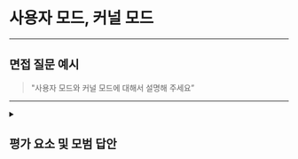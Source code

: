
# 사용자 모드, 커널 모드

---

## 면접 질문 예시

> "사용자 모드와 커널 모드에 대해서 설명해 주세요”

---

<details>
  <summary><h2> 평가 요소 및 모범 답안</h2></summary>

  ### 1. 사용자 모드, 커널 모드 정의 및 개념 이해
  - 포함내용  
    * 사용자 모드
      - 정의 : 일반 애플리케이션이 동작하는 모드
      - 특징
        * CPU가 제한된 권한(Ring 3)을 가지고 명령어를 실행
        * 직접 하드웨어 접근이 불가능하고 시스템 콜을 이용해야 함
        * 다른 프로세스나 커널의 메모리를 직접 접근할 수 없음(메모리 보호 기법)
          - 가상 메모리 구조
          - 프로세스마다 독립된 가상 주소 공간 사용
    * 커널 모드
      - 정의 : 운영체제 커널이 동작하는 모드
      - 특징
        * CPU가 최고 권한(Ring 0)을 가지고 명령어를 실행
        * 하드웨어 제어나 시스템 자원 관리를 직접 수행
        * 전체 메모리에 대한 접근이 가능
    * 사용자 모드와 커널 모드의 분리
      - 이유 : 애플리케이션의 실수 혹은 악의적인 접근으로 시스템 전체에 문제를 일으키지 않기 위함
     
  ### 2.모범 답안 예시
    
  "사용자 모드는 일반 애플리케이션이 동작하는 모드로 CPU가 제한된 권한을 가지고 명령어를 실행하고, 하드웨어에 직접 접근하기 위해서는 시스템 콜을 사용해야 합니다  
  커널 모드는 운영체제 커널이 동작하는 모드로 CPU가 최고 권한을 가지고 명령어를 실행하기에 하드웨어를 직접 제어할 수 있습니다  
  두 가지 모드를 구분한 이유는 애플리케이션의 실수 혹은 악의적인 접근으로 인해 시스템 전체에 문제를 일으키는 것을 보호하기 위해서입니다"

  ### 3. 심화 지식
  
  - 포함내용
    * 시스템 콜
      - 정의 : 사용자 애플리케이션이 커널 기능을 사용하기 위해 CPU가 사용자 모드에서 커널 모드로 전환하기 위한 인터페이스
      - 동작 방법 : 트랩(SYSCALL 명령어) / 하드웨어 인터럽트(키보드 입력 인터럽트 등)
      - 비용 : 사용자 모드와 커널 모드 간 전환에는 문맥 교환, 상태 저장/복구 등의 비용이 발생
     
    * 트랩, 인터럽트
      - 트랩
        * 발생 원인 : 소프트웨어 요청(syscall), 예외(0 나누기 등)
        * 명령어 실행 중 발생하여 즉시 처리(동기)
      - 인터럽트
        * 발생 원인 : 하드웨어 장치 이벤트(키보드 입력 등)
        * 실행중이던 명령어를 중단하고 처리(비동기)
    * 하이퍼바이저
      - 정의 : 물리 머신의 CPU, 메모리 등의 자원을 추상화하여 여러 가상 머신이 사용할 수 있도록 관리
      - 종류
        * Type 1
          - 방식 : 하드웨어 위에 직접 설치되어 동작(커널 모드에서 실행)
          - 특징 : 직접 하드웨어를 제어하기에 성능이 뛰어나지만, 설치 및 관리가 복잡하고 서버 전용환경에서만 사용 가능
        * Type 2
          - 방식 : 기존 OS 위에서 설치되어 실행(사용자 모드에서 실행)
          - 특징 : 기존 운영체제에서 쉽게 사용이 가능하지만, 직접 하드웨어를 제어할 수 없어 성능이 낮음 
